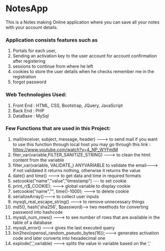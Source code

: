 # NotesApp
This is a Notes making Online application where you can save all your notes with your account details. 

### Application consists features such as
1. Portals for each user, 
2. Sending an activation key to the user account for account confirmation after registering
3. sessions to continue from where he left
4. cookies to store the user details when he checks remember me in the registration
5. forgot password

### Web Technologies Used:

1. Front End : HTML, CSS, Bootstrap, JQuery, JavaScript
2. Back End : PHP
3. DataBase : MySql

### Few Functions that are used in this Project:

1. mail(receiver, subject, message, header) ---> to send mail
if you want to use this function through local host you may go through this link : https://www.youtube.com/watch?v=4_NP_WYFmIM
2. fiter_var(variable,FILTER_SANITIZE_STRING) ---> to clean the html content from the variable
3. filter_var(variable, VALIDATE_) ANYVARIABLE to validate the email---> if not validated it returns nothing, otherwise it returns the value
4. date() and time() ---> to get data and time in required formats
5. setcookie("name","value","timestamp") --- to set cookie
6. print_r($_COOKIE); ---> global variable to display cookie
7. setcookie("name","", time()-1000); ---> to delete cookie
8. serializeArray()---> to collect user inputs
9. mysqli_real_escape_string() ---> to remove unnecessary things
10. md5(), hash('sha256', $password)--> two meethods for converting password into hashcode
11. mysqli_num_rows() ---> to see number of rows that are available in the table of a database
12. mysqli_error() ---> gives the last executed query
13. bin2hex(openssl_random_pseudo_bytes(16));---> generates activation code and later converts into hexadecimal one 
14. explode(',',variable) ---> splits the value in variable based on the ','

